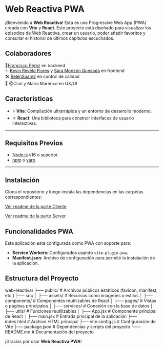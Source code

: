 # Web Reactiva PWA

¡Bienvenido a **Web Reactiva**! Esta es una Progressive Web App (PWA) creada con **Vite** y **React**. Este proyecto está diseñado para visualizar los episodios de Web Reactiva, crear un usuario, poder añadir favoritos y consultar el historial de últimos capítulos escuchados.

## Colaboradores

🌟[](https://www.linkedin.com/in/ACoAAEiBQ8gB68uihg-rYIFOmXGLq170hfaZNd0)[Francisco Pérez](https://www.linkedin.com/in/franciscopm/)  en backend  
✨  [](https://www.linkedin.com/in/ACoAAEdoIBgBESTlvgvbJAEOZEZfY8CsZVVNVx4)[Kevin Revelo Flores](https://www.linkedin.com/in/kevin-revelo-flores-820262295/)  y  [](https://www.linkedin.com/in/ACoAACWiNLYB11gZvOd98hYeWOOB85y2OW7tRmY)[Sara Monzón Quesada](https://www.linkedin.com/in/sara-monzon-quesada/)  en frontend  
🛠️ [BelénSuarez](https://www.linkedin.com/in/belen-suarez-42a4331b5/) en control de calidad  
🎨 @Clari y María Marenco en UX/UI

## Características

- ⚡️ **Vite**: Compilación ultrarrápida y un entorno de desarrollo moderno.
- ⚛️ **React**: Una biblioteca para construir interfaces de usuario interactivas.

---

## Requisitos Previos

- [Node.js](https://nodejs.org/) v16 o superior.
- [npm](https://www.npmjs.com/) o [yarn](https://yarnpkg.com/).

---

## Instalación

Clona el repositorio y luego instala las dependencias en las carpetas correspondientes:

[Ver readme de la parte Cliente](https://github.com/AdoptaUnJuniorPlatform/GT-PodcastParty/blob/main/server/README.md)

[Ver readme de la parte Server](https://github.com/AdoptaUnJuniorPlatform/GT-PodcastParty/blob/main/client/README.md)

## Funcionalidades PWA

Esta aplicación está configurada como PWA con soporte para:

-   **Service Workers**: Configurados usando `vite-plugin-pwa`.
-   **Manifest.json**: Archivo de configuración para permitir la instalación de la aplicación.

## Estructura del Proyecto

web-reactiva/
├── public/             # Archivos públicos estáticos (favicon, manifest, etc.)
├── src/
│   ├── assets/         # Recursos como imágenes o estilos
│   ├── components/     # Componentes reutilizables de React
│   ├── pages/          # Vistas o páginas principales
 │	  ├── services/          # Conexión con la base de datos
 │	  ├── utils/          # Funciones reutilizables
│   ├── App.jsx         # Componente principal de React
│   ├── main.jsx        # Entrada principal de la aplicación
├── index.html          # Archivo HTML principal
├── vite.config.js      # Configuración de Vite
├── package.json        # Dependencias y scripts del proyecto
└── README.md           # Documentación del proyecto

¡Gracias por usar **Web Reactiva PWA**!